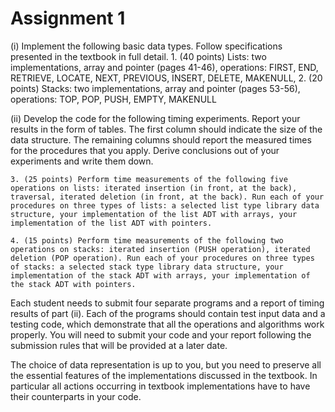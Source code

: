 # Assignment 1

(i) Implement the following basic data types. Follow specifications presented in the textbook in full detail.
    1. (40 points) Lists: two implementations, array and pointer (pages 41-46), operations: FIRST, END, RETRIEVE, LOCATE, NEXT, PREVIOUS, INSERT, DELETE, MAKENULL,
    2. (20 points) Stacks: two implementations, array and pointer (pages 53-56), operations: TOP, POP, PUSH, EMPTY, MAKENULL

(ii) Develop the code for the following timing experiments. Report your results in the form of tables. The first column should indicate the size of the data structure. The remaining columns should report the measured times for the procedures that you apply. Derive conclusions out of your experiments and write them down.

	3. (25 points) Perform time measurements of the following five operations on lists: iterated insertion (in front, at the back), traversal, iterated deletion (in front, at the back). Run each of your procedures on three types of lists: a selected list type library data structure, your implementation of the list ADT with arrays, your implementation of the list ADT with pointers.

	4. (15 points) Perform time measurements of the following two operations on stacks: iterated insertion (PUSH operation), iterated deletion (POP operation). Run each of your procedures on three types of stacks: a selected stack type library data structure, your implementation of the stack ADT with arrays, your implementation of the stack ADT with pointers.

Each student needs to submit four separate programs and a report of timing results of part (ii). Each of the programs should contain test input data and a testing code, which demonstrate that all the operations and algorithms work properly. You will need to submit your code and your report following the submission rules that will be provided at a later date.

The choice of data representation is up to you, but you need to preserve all the essential features of the implementations discussed in the textbook. In particular all actions occurring in textbook implementations have to have their counterparts in your code.

